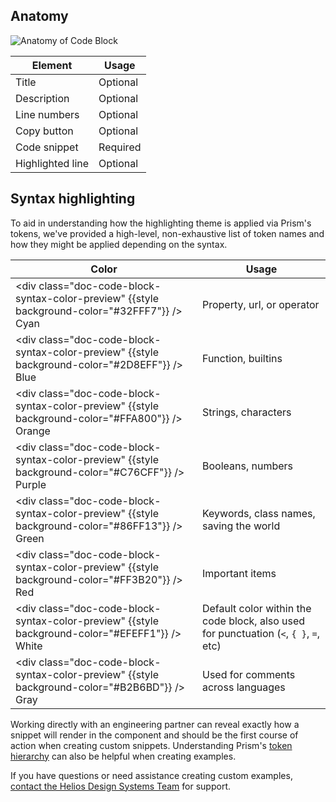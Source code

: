 ## Anatomy

![Anatomy of Code Block](/assets/components/code-block/code-block-anatomy.png)

| Element          | Usage    |
|------------------|----------|
| Title            | Optional |
| Description      | Optional |
| Line numbers     | Optional |
| Copy button      | Optional |
| Code snippet     | Required |
| Highlighted line | Optional |

## Syntax highlighting

To aid in understanding how the highlighting theme is applied via Prism's tokens, we've provided a high-level, non-exhaustive list of token names and how they might be applied depending on the syntax.

<!-- algolia-ignore-start -->
| Color | Usage |
|-------|-------|
| <div class="doc-code-block-syntax-color-preview" {{style background-color="#32FFF7"}} /> Cyan | Property, url, or operator |
| <div class="doc-code-block-syntax-color-preview" {{style background-color="#2D8EFF"}} /> Blue | Function, builtins |
| <div class="doc-code-block-syntax-color-preview" {{style background-color="#FFA800"}} /> Orange | Strings, characters |
| <div class="doc-code-block-syntax-color-preview" {{style background-color="#C76CFF"}} /> Purple | Booleans, numbers |
| <div class="doc-code-block-syntax-color-preview" {{style background-color="#86FF13"}} /> Green | Keywords, class names, saving the world |
| <div class="doc-code-block-syntax-color-preview" {{style background-color="#FF3B20"}} /> Red | Important items |
| <div class="doc-code-block-syntax-color-preview" {{style background-color="#EFEFF1"}} /> White | Default color within the code block, also used for punctuation (`<`, `{ }`, `=`, etc) |
| <div class="doc-code-block-syntax-color-preview" {{style background-color="#B2B6BD"}} /> Gray | Used for comments across languages |
<!-- algolia-ignore-end -->

Working directly with an engineering partner can reveal exactly how a snippet will render in the component and should be the first course of action when creating custom snippets. Understanding Prism's [token hierarchy](https://prismjs.com/tokens.html) can also be helpful when creating examples.

If you have questions or need assistance creating custom examples,  [contact the Helios Design Systems Team](/about/support) for support.